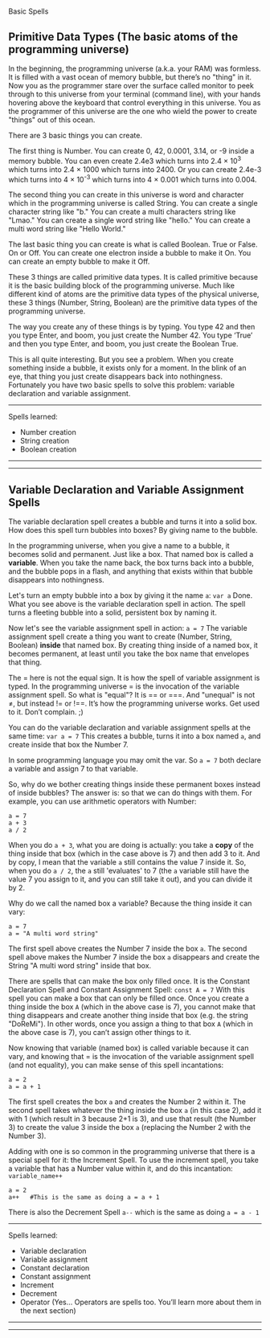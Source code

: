 #
Basic Spells

## Primitive Data Types (The basic atoms of the programming universe)

In the beginning, the programming universe (a.k.a. your RAM) was formless. It is filled with a vast ocean of memory bubble, but there’s no "thing" in it. Now you as the programmer stare over the surface called monitor to peek through to this universe from your terminal (command line), with your hands hovering above the keyboard that control everything in this universe. You as the programmer of this universe are the one who wield the power to create "things" out of this ocean.

There are 3 basic things you can create.

The first thing is Number. You can create 0, 42, 0.0001, 3.14, or -9 inside a memory bubble. You can even create 2.4e3 which turns into 2.4 &times; 10<sup>3</sup> which turns into 2.4 &times; 1000 which turns into 2400. Or you can create 2.4e-3 which turns into 4 &times; 10<sup>-3</sup> which turns into 4 &times; 0.001 which turns into 0.004.

The second thing you can create in this universe is word and character which in the programming universe is called String. You can create a single character string like "b." You can create a multi characters string like "Lmao." You can create a single word string like "hello." You can create a multi word string like "Hello World."

The last basic thing you can create is what is called Boolean. True or False. On or Off. You can create one electron inside a bubble to make it On. You can create an empty bubble to make it Off.

These 3 things are called primitive data types. It is called primitive because it is the basic building block of the programming universe. Much like different kind of atoms are the primitive data types of the physical universe, these 3 things (Number, String, Boolean) are the primitive data types of the programming universe.

The way you create any of these things is by typing. You type 42 and then you type Enter, and boom, you just create the Number 42. You type ‘True’ and then you type Enter, and boom, you just create the Boolean True.

This is all quite interesting. But you see a problem. When you create something inside a bubble, it exists only for a moment. In the blink of an eye, that thing you just create disappears back into nothingness. Fortunately you have two basic spells to solve this problem: variable declaration and variable assignment.

---
Spells learned:

- Number creation
- String creation
- Boolean creation

---

---
## Variable Declaration and Variable Assignment Spells

The variable declaration spell creates a bubble and turns it into a solid box. How does this spell turn bubbles into boxes? By giving name to the bubble.

In the programming universe, when you give a name to a bubble, it becomes solid and permanent. Just like a box. That named box is called a **variable**.
When you take the name back, the box turns back into a bubble, and the bubble pops in a flash, and anything that exists within that bubble disappears into nothingness.

Let's turn an empty bubble into a box by giving it the name `a`:
```var a```
Done. What you see above is the variable declaration spell in action. The spell turns a fleeting bubble into a solid, persistent box by naming it.

Now let's see the variable assignment spell in action:
```a = 7```
The variable assignment spell create a thing you want to create (Number, String, Boolean) **inside** that named box. By creating thing inside of a named box, it becomes permanent, at least until you take the box name that envelopes that thing.

The = here is not the equal sign. It is how the spell of variable assignment is typed. In the programming universe = is the invocation of the variable assignment spell. So what is "equal"? It is == or ===. And "unequal" is not ≠, but instead != or !==. It’s how the programming universe works. Get used to it. Don’t complain. ;)

You can do the variable declaration and variable assignment spells at the same time:
```var a = 7```
This creates a bubble, turns it into a box named `a`, and create inside that box the Number 7.

In some programming language you may omit the var. So `a = 7` both declare a variable and assign 7 to that variable.

So, why do we bother creating things inside these permanent boxes instead of inside bubbles? The answer is: so that we can do things with them. For example, you can use arithmetic operators with Number:
```
a = 7
a + 3
a / 2
```
When you do `a + 3`, what you are doing is actually: you take a **copy** of the thing inside that box (which in the case above is 7) and then add 3 to it. And by copy, I mean that the variable `a` still contains the value 7 inside it. So, when you do `a / 2`, the `a` still 'evaluates' to 7 (the `a` variable still have the value 7 you assign to it, and you can still take it out), and you can divide it by 2.

Why do we call the named box a variable? Because the thing inside it can vary:
```
a = 7
a = "A multi word string"
```
The first spell above creates the Number 7 inside the box `a`. The second spell above makes the Number 7 inside the box `a` disappears and create the String "A multi word string" inside that box.

There are spells that can make the box only filled once. It is the Constant Declaration Spell and Constant Assignment Spell: 
```const A = 7```
With this spell you can make a box that can only be filled once. Once you create a thing inside the box `A` (which in the above case is 7), you cannot make that thing disappears and create another thing inside that box (e.g. the string "DoReMi"). In other words, once you assign a thing to that box `A` (which in the above case is 7), you can’t assign other things to it.

Now knowing that variable (named box) is called variable because it can vary, and knowing that = is the invocation of the variable assignment spell (and not equality), you can make sense of this spell incantations:
```
a = 2
a = a + 1
```
The first spell creates the box `a` and creates the Number 2 within it.
The second spell takes whatever the thing inside the box `a` (in this case 2), add it with 1 (which result in 3 because 2+1 is 3), and use that result (the Number 3) to create the value 3 inside the box `a` (replacing the Number 2 with the Number 3).

Adding with one is so common in the programming universe that there is a special spell for it: the Increment Spell.
To use the increment spell, you take a variable that has a Number value within it, and do this incantation: `variable_name++`
```
a = 2
a++   #This is the same as doing a = a + 1
```

There is also the Decrement Spell `a--` which is the same as doing `a = a - 1`

---

Spells learned:

- Variable declaration
- Variable assignment
- Constant declaration
- Constant assignment
- Increment
- Decrement
- Operator (Yes… Operators are spells too. You’ll learn more about them in the next section)

---

---